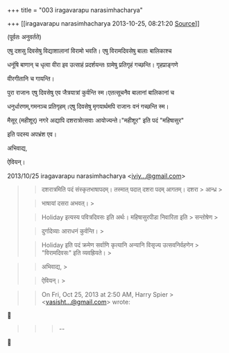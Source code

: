 +++
title = "003 iragavarapu narasimhacharya"

+++
[[iragavarapu narasimhacharya	2013-10-25, 08:21:20 [Source](https://groups.google.com/g/samskrita/c/LQOrUx0j-lg)]]



(पूर्वतः अनुवर्तते)

  

एषु दशसु दिवसेषु विद्याशालानां विरामो भवति। एषु विरामदिवसेषु बालाः बालिकाश्च

धनूंषि बाणान् च धृत्वा वीरा इव उत्साहं प्रदर्शयन्तः ग्रामेषु प्रतिगृहं गच्छन्ति। गृहप्राङ्गणे

वीरगीतानि च गायन्ति।

पुरा राजानः एषु दिवसेषु एव जैत्रयात्रां कुर्वन्ति स्म।एतत्सूचनैव बालानां बालिकानां च

धनुर्धारणम्,गमनञ्च प्रतिगृहम्।एषु दिवसेषु मृगयार्थमपि राजानः वनं गच्छन्ति स्म।

मैसूर् (महीशूर्) नगरे अद्यापि दशरात्रोत्सवाः आयोज्यन्ते।"महीशूर" इति पदं "महिषासुर"

इति पदस्य अपभ्रंश एव।

अभिवाद्य,

ऐवियन्।

  
  

2013/10/25 iragavarapu narasimhacharya \<[iviy...@gmail.com]()\>  

> 
> > दशरात्रमिति पदं संस्कृतभाषापदम्। तस्मात् पदात् दशरा पदम् आगतम्। दशरा > आन्ध्र >
> 
> > भाषायां दसरा अभवत्। >
> 
> > 
> > Holiday इत्यस्य पवित्रदिवसः इति अर्थः। महिषासुरपीडा निवारिता इति > सन्तोषेण >
> 
> > 
> > दुर्गादेव्याः आराधनं कुर्वन्ति। >
> 
> > 
> > Holiday इति पदं क्रमेण सर्वाणि कृत्यानि अन्यानि विसृज्य उत्सवनिर्वहणेन > "विरामदिवसः" इति व्यवह्रियते। >
> 
> > 

> 
> > 
> > 
> > अभिवाद्य, >
> 
> > 
> > ऐवियन्। >
> 
> > 
> >   
> > 
> > 
> >   
> > 
> > 
> > 

> 
> > 
> > 
> > On Fri, Oct 25, 2013 at 2:50 AM, Harry Spier > \<[vasisht...@gmail.com]()\> wrote:  
> > 
> > 
> > 



> 
> > 
> > 
> > 
> > > --  
> > 
> > 
> > 
> > 



